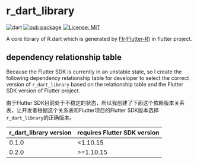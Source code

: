 # r_dart_library
![dart](https://img.shields.io/badge/language-dart-orange.svg) [![pub package](https://img.shields.io/pub/v/r_dart_library.svg)](https://pub.dartlang.org/packages/r_dart_library) [![License: MIT](https://img.shields.io/badge/License-MIT-yellow.svg)](https://opensource.org/licenses/MIT)

A core library of R.dart which is generated by [Flr(Flutter-R)](https://github.com/YK-Unit/Flr) in flutter project.

## dependency relationship table

Because the Flutter SDK is currently in an unstable state, so I create the following dependency relationship table for developer to select the correct version of `r_dart_library` based on the relationship table and the Flutter SDK version of Flutter project.

由于Flutter SDK目前处于不稳定的状态，所以我创建了下面这个依赖版本关系表，让开发者根据这个关系表和Flutter项目的Flutter SDK版本选择`r_dart_library`的正确版本。

| r_dart_library version | requires Flutter SDK version |
| ---------------------- | ---------------------------- |
| 0.1.0                  | <1.10.15                     |
| 0.2.0                  | >=1.10.15                    |

